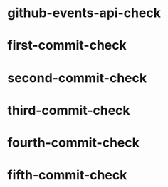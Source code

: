 # github-events-api-check
# first-commit-check
# second-commit-check
# third-commit-check
# fourth-commit-check
# fifth-commit-check
